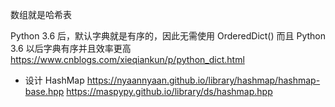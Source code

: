 数组就是哈希表

Python 3.6 后，默认字典就是有序的，因此无需使用 OrderedDict()
而且 Python 3.6 以后字典有序并且效率更高
https://www.cnblogs.com/xieqiankun/p/python_dict.html

- 设计 HashMap
  https://nyaannyaan.github.io/library/hashmap/hashmap-base.hpp
  https://maspypy.github.io/library/ds/hashmap.hpp
